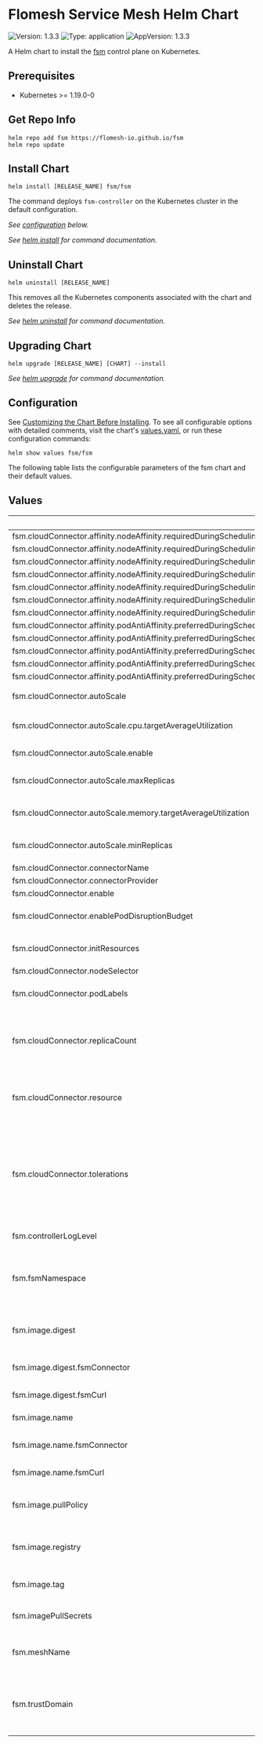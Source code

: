 # Flomesh Service Mesh Helm Chart

![Version: 1.3.3](https://img.shields.io/badge/Version-1.3.3-informational?style=flat-square) ![Type: application](https://img.shields.io/badge/Type-application-informational?style=flat-square) ![AppVersion: 1.3.3](https://img.shields.io/badge/AppVersion-1.3.3-informational?style=flat-square)

A Helm chart to install the [fsm](https://github.com/flomesh-io/fsm) control plane on Kubernetes.

## Prerequisites

- Kubernetes >= 1.19.0-0

## Get Repo Info

```console
helm repo add fsm https://flomesh-io.github.io/fsm
helm repo update
```

## Install Chart

```console
helm install [RELEASE_NAME] fsm/fsm
```

The command deploys `fsm-controller` on the Kubernetes cluster in the default configuration.

_See [configuration](#configuration) below._

_See [helm install](https://helm.sh/docs/helm/helm_install/) for command documentation._

## Uninstall Chart

```console
helm uninstall [RELEASE_NAME]
```

This removes all the Kubernetes components associated with the chart and deletes the release.

_See [helm uninstall](https://helm.sh/docs/helm/helm_uninstall/) for command documentation._

## Upgrading Chart

```console
helm upgrade [RELEASE_NAME] [CHART] --install
```

_See [helm upgrade](https://helm.sh/docs/helm/helm_upgrade/) for command documentation._

## Configuration

See [Customizing the Chart Before Installing](https://helm.sh/docs/intro/using_helm/#customizing-the-chart-before-installing). To see all configurable options with detailed comments, visit the chart's [values.yaml](./values.yaml), or run these configuration commands:

```console
helm show values fsm/fsm
```

The following table lists the configurable parameters of the fsm chart and their default values.

## Values

| Key | Type | Default | Description |
|-----|------|---------|-------------|
| fsm.cloudConnector.affinity.nodeAffinity.requiredDuringSchedulingIgnoredDuringExecution.nodeSelectorTerms[0].matchExpressions[0].key | string | `"kubernetes.io/os"` |  |
| fsm.cloudConnector.affinity.nodeAffinity.requiredDuringSchedulingIgnoredDuringExecution.nodeSelectorTerms[0].matchExpressions[0].operator | string | `"In"` |  |
| fsm.cloudConnector.affinity.nodeAffinity.requiredDuringSchedulingIgnoredDuringExecution.nodeSelectorTerms[0].matchExpressions[0].values[0] | string | `"linux"` |  |
| fsm.cloudConnector.affinity.nodeAffinity.requiredDuringSchedulingIgnoredDuringExecution.nodeSelectorTerms[0].matchExpressions[1].key | string | `"kubernetes.io/arch"` |  |
| fsm.cloudConnector.affinity.nodeAffinity.requiredDuringSchedulingIgnoredDuringExecution.nodeSelectorTerms[0].matchExpressions[1].operator | string | `"In"` |  |
| fsm.cloudConnector.affinity.nodeAffinity.requiredDuringSchedulingIgnoredDuringExecution.nodeSelectorTerms[0].matchExpressions[1].values[0] | string | `"amd64"` |  |
| fsm.cloudConnector.affinity.nodeAffinity.requiredDuringSchedulingIgnoredDuringExecution.nodeSelectorTerms[0].matchExpressions[1].values[1] | string | `"arm64"` |  |
| fsm.cloudConnector.affinity.podAntiAffinity.preferredDuringSchedulingIgnoredDuringExecution[0].podAffinityTerm.labelSelector.matchExpressions[0].key | string | `"app"` |  |
| fsm.cloudConnector.affinity.podAntiAffinity.preferredDuringSchedulingIgnoredDuringExecution[0].podAffinityTerm.labelSelector.matchExpressions[0].operator | string | `"In"` |  |
| fsm.cloudConnector.affinity.podAntiAffinity.preferredDuringSchedulingIgnoredDuringExecution[0].podAffinityTerm.labelSelector.matchExpressions[0].values[0] | string | `"fsm-injector"` |  |
| fsm.cloudConnector.affinity.podAntiAffinity.preferredDuringSchedulingIgnoredDuringExecution[0].podAffinityTerm.topologyKey | string | `"kubernetes.io/hostname"` |  |
| fsm.cloudConnector.affinity.podAntiAffinity.preferredDuringSchedulingIgnoredDuringExecution[0].weight | int | `100` |  |
| fsm.cloudConnector.autoScale | object | `{"cpu":{"targetAverageUtilization":80},"enable":false,"maxReplicas":5,"memory":{"targetAverageUtilization":80},"minReplicas":1}` | Auto scale configuration |
| fsm.cloudConnector.autoScale.cpu.targetAverageUtilization | int | `80` | Average target CPU utilization (%) |
| fsm.cloudConnector.autoScale.enable | bool | `false` | Enable Autoscale |
| fsm.cloudConnector.autoScale.maxReplicas | int | `5` | Maximum replicas for autoscale |
| fsm.cloudConnector.autoScale.memory.targetAverageUtilization | int | `80` | Average target memory utilization (%) |
| fsm.cloudConnector.autoScale.minReplicas | int | `1` | Minimum replicas for autoscale |
| fsm.cloudConnector.connectorName | string | `""` |  |
| fsm.cloudConnector.connectorProvider | string | `""` |  |
| fsm.cloudConnector.enable | bool | `false` |  |
| fsm.cloudConnector.enablePodDisruptionBudget | bool | `false` | Enable Pod Disruption Budget |
| fsm.cloudConnector.initResources | object | `{"limits":{"cpu":"500m","memory":"512M"},"requests":{"cpu":"200m","memory":"128M"}}` | initContainer resource parameters |
| fsm.cloudConnector.nodeSelector | object | `{}` |  |
| fsm.cloudConnector.podLabels | object | `{}` | Sidecar injector's pod labels |
| fsm.cloudConnector.replicaCount | int | `1` | Sidecar injector's replica count (ignored when autoscale.enable is true) |
| fsm.cloudConnector.resource | object | `{"limits":{"cpu":"1","memory":"1G"},"requests":{"cpu":"0.5","memory":"128M"}}` | Sidecar injector's container resource parameters |
| fsm.cloudConnector.tolerations | list | `[]` | Node tolerations applied to control plane pods. The specified tolerations allow pods to schedule onto nodes with matching taints. |
| fsm.controllerLogLevel | string | `"info"` | Controller log verbosity |
| fsm.fsmNamespace | string | `""` | Namespace to deploy FSM in. If not specified, the Helm release namespace is used. |
| fsm.image.digest | object | `{"fsmConnector":"","fsmCurl":""}` | Image digest (defaults to latest compatible tag) |
| fsm.image.digest.fsmConnector | string | `""` | fsm-connector's image digest |
| fsm.image.digest.fsmCurl | string | `""` | fsm-curl's image digest |
| fsm.image.name | object | `{"fsmConnector":"fsm-connector","fsmCurl":"fsm-curl"}` | Image name defaults |
| fsm.image.name.fsmConnector | string | `"fsm-connector"` | fsm-connector's image name |
| fsm.image.name.fsmCurl | string | `"fsm-curl"` | fsm-curl's image name |
| fsm.image.pullPolicy | string | `"IfNotPresent"` | Container image pull policy for control plane containers |
| fsm.image.registry | string | `"flomesh"` | Container image registry for control plane images |
| fsm.image.tag | string | `"1.3.3"` | Container image tag for control plane images |
| fsm.imagePullSecrets | list | `[]` | `fsm-connector` image pull secret |
| fsm.meshName | string | `"fsm"` | Identifier for the instance of a service mesh within a cluster |
| fsm.trustDomain | string | `"cluster.local"` | The trust domain to use as part of the common name when requesting new certificates. |

<!-- markdownlint-enable MD013 MD034 -->
<!-- markdownlint-restore -->